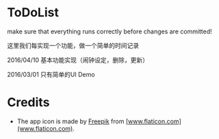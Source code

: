 # ToDoList

make sure that everything runs correctly before changes are committed!

这里我们每实现一个功能，做一个简单的时间记录

2016/04/10 基本功能实现（闹钟设定，删除，更新）

2016/03/01 只有简单的UI Demo


# Credits

- The app icon is made by [Freepik](http://www.flaticon.com/authors/freepik) from [www.flaticon.com](www.flaticon.com).

